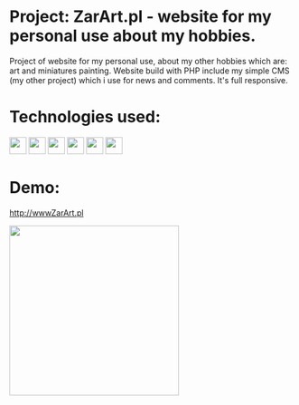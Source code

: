 # Project: ZarArt.pl - website for my personal use about my hobbies.

Project of website for my personal use, about my other hobbies which are: art and miniatures painting.
Website build with PHP include my simple CMS (my other project) which i use for news and comments. It's full responsive.

# Technologies used:

<img src="https://github.com/ZarArt1337/CMS/assets/132918164/50196d63-a71c-4131-a903-0fa84942039d" width="30">
<img src="https://github.com/ZarArt1337/CMS/assets/132918164/ba9ee072-1aad-4d03-aaaf-c6f2ccfe234f" width="30">
<img src="https://github.com/ZarArt1337/Movie-App/assets/132918164/5ad0d5d8-8fb0-4df3-96c6-7bed765bb0b1" width="30">
<img src="https://github.com/ZarArt1337/CMS/assets/132918164/404ca88e-9693-4b8a-b5c3-8a1c78ac0fa6" width="30">
<img src="https://github.com/ZarArt1337/Movie-App/assets/132918164/6c517753-5b60-4899-9524-b9e79bb5e254" width="30">
<img src="https://github.com/ZarArt1337/Movie-App/assets/132918164/9b07a0cc-8fb3-46e8-8ac1-8d036ae0fb49" width="30">

# Demo:

http://wwwZarArt.pl

<img src="https://github.com/ZarArt1337/ZarArt.pl/assets/132918164/c86b3497-95c3-4575-8392-26acbbda3b74" width="300">



